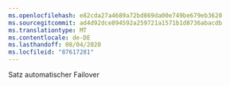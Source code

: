 ```yaml
---
ms.openlocfilehash: e82cda27a4689a72bd869da00e749be679eb3620
ms.sourcegitcommit: ad4d92dce894592a259721a1571b1d8736abacdb
ms.translationtype: MT
ms.contentlocale: de-DE
ms.lasthandoff: 08/04/2020
ms.locfileid: "87617281"
---
```

Satz automatischer Failover
